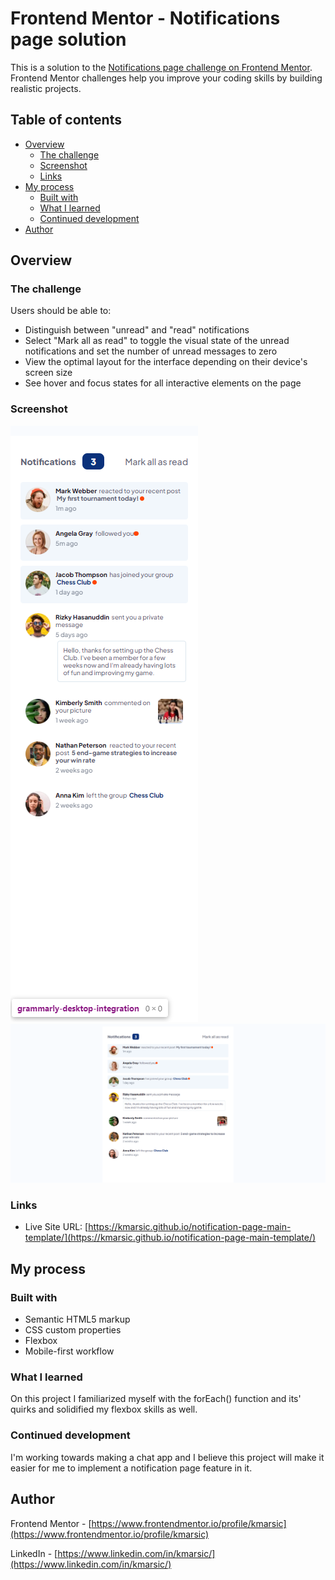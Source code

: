 # Frontend Mentor - Notifications page solution

This is a solution to the [Notifications page challenge on Frontend Mentor](https://www.frontendmentor.io/challenges/notifications-page-DqK5QAmKbC). Frontend Mentor challenges help you improve your coding skills by building realistic projects. 

## Table of contents

- [Overview](#overview)
  - [The challenge](#the-challenge)
  - [Screenshot](#screenshot)
  - [Links](#links)
- [My process](#my-process)
  - [Built with](#built-with)
  - [What I learned](#what-i-learned)
  - [Continued development](#continued-development)
- [Author](#author)


## Overview

### The challenge

Users should be able to:

- Distinguish between "unread" and "read" notifications
- Select "Mark all as read" to toggle the visual state of the unread notifications and set the number of unread messages to zero
- View the optimal layout for the interface depending on their device's screen size
- See hover and focus states for all interactive elements on the page

### Screenshot

![Mobile](./screenshot_mobile.png)
![Desktop](./screenshot_desktop.png)

### Links

- Live Site URL: [https://kmarsic.github.io/notification-page-main-template/](https://kmarsic.github.io/notification-page-main-template/)

## My process

### Built with

- Semantic HTML5 markup
- CSS custom properties
- Flexbox
- Mobile-first workflow

### What I learned

On this project I familiarized myself with the forEach() function and its' quirks and solidified my flexbox skills as well.

### Continued development

I'm working towards making a chat app and I believe this project will make it easier for me to implement a notification page feature in it.

## Author

Frontend Mentor - [https://www.frontendmentor.io/profile/kmarsic](https://www.frontendmentor.io/profile/kmarsic)

LinkedIn - [https://www.linkedin.com/in/kmarsic/](https://www.linkedin.com/in/kmarsic/)
